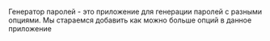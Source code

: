Генератор паролей - это приложение для генерации паролей с разными опциями.
Мы стараемся добавить как можно больше опций в данное приложение

